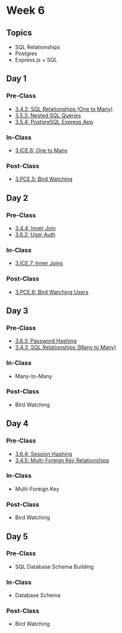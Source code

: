 # Week 6

## Topics

* SQL Relationships
* Postgres
* Express.js + SQL

## Day 1

### Pre-Class

* [3.4.2: SQL Relationships \(One to Many\)](../../3-back-end-application/3.4-sql-language/3.4.2-sql-relationships-one-to-many.md)
* [3.5.3: Nested SQL Queries](../../3-back-end-application/3.5-sql-applications/3.5.3-nested-sql-queries.md)
* [3.5.4: PostgreSQL Express App](../../3-back-end-application/3.5-sql-applications/3.5.4-postgresql-express-app.md)

### In-Class

* [3.ICE.6: One to Many](../../3-back-end-application/3.ice-in-class-exercises/3.ice.6-one-to-many.md)

### Post-Class

* [3.PCE.5: Bird Watching](../../3-back-end-application/3.pce-post-class-exercises/3.pce.5-bird-watching.md)

## Day 2

### Pre-Class

* [3.4.4: Inner Join](../../3-back-end-application/3.4-sql-language/3.4.4-inner-join.md)
* [3.6.2: User Auth](../../3-back-end-application/3.6-authentication/3.6.2-user-auth.md)

### In-Class

* [3.ICE.7: Inner Joins](../../3-back-end-application/3.ice-in-class-exercises/3.ice.7-inner-join.md)

### Post-Class

* [3.PCE.6: Bird Watching Users](../../3-back-end-application/3.pce-post-class-exercises/3.pce.6-bird-watching-users.md)

## Day 3

### Pre-Class

* [3.6.3: Password Hashing](../../3-back-end-application/3.6-authentication/3.6.3-password-hashing.md)
* [3.4.3: SQL Relationships \(Many to Many\)](../../3-back-end-application/3.4-sql-language/3.4.3-sql-relationships-many-to-many.md)

### In-Class

* Many-to-Many

### Post-Class

* Bird Watching

## Day 4

### Pre-Class

* [3.6.4: Session Hashing](../../3-back-end-application/3.6-authentication/3.6.4-session-hashing.md)
* [3.4.5: Multi-Foreign Key Relationships](../../3-back-end-application/3.4-sql-language/3.4.5-multiple-foreign-keys.md)

### In-Class

* Multi-Foreign Key

### Post-Class

* Bird Watching

## Day 5

### Pre-Class

* SQL Database Schema Building

### In-Class

* Database  Schema 

### Post-Class

* Bird Watching



